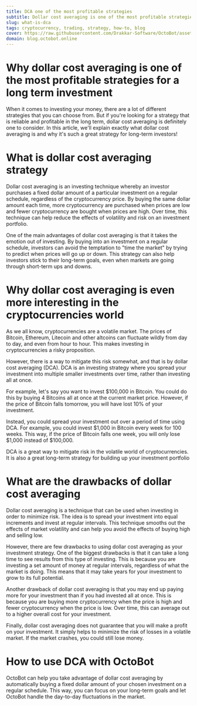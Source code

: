 ```yaml
---
title: DCA one of the most profitable strategies
subtitle: Dollar cost averaging is one of the most profitable strategies for a long term investment
slug: what-is-dca
tags: cryptocurrency, trading, strategy, how-to, blog
cover: https://raw.githubusercontent.com/Drakkar-Software/OctoBot/assets/OctoBot-icon-only.png
domain: blog.octobot.online
--- 
```


# Why dollar cost averaging is one of the most profitable strategies for a long term investment

When it comes to investing your money, there are a lot of different strategies that you can choose from. But if you're looking for a strategy that is reliable and profitable in the long term, dollar cost averaging is definitely one to consider. In this article, we'll explain exactly what dollar cost averaging is and why it's such a great strategy for long-term investors!

# What is dollar cost averaging strategy

Dollar cost averaging is an investing technique whereby an investor purchases a fixed dollar amount of a particular investment on a regular schedule, regardless of the cryptocurrency price. By buying the same dollar amount each time, more cryptocurrency are purchased when prices are low and fewer cryptocurrency are bought when prices are high. Over time, this technique can help reduce the effects of volatility and risk on an investment portfolio.

One of the main advantages of dollar cost averaging is that it takes the emotion out of investing. By buying into an investment on a regular schedule, investors can avoid the temptation to "time the market" by trying to predict when prices will go up or down. This strategy can also help investors stick to their long-term goals, even when markets are going through short-term ups and downs.

# Why dollar cost averaging is even more interesting in the cryptocurrencies world

As we all know, cryptocurrencies are a volatile market. The prices of Bitcoin, Ethereum, Litecoin and other altcoins can fluctuate wildly from day to day, and even from hour to hour. This makes investing in cryptocurrencies a risky proposition.

However, there is a way to mitigate this risk somewhat, and that is by dollar cost averaging (DCA). DCA is an investing strategy where you spread your investment into multiple smaller investments over time, rather than investing all at once.

For example, let's say you want to invest $100,000 in Bitcoin. You could do this by buying 4 Bitcoins all at once at the current market price. However, if the price of Bitcoin falls tomorrow, you will have lost 10% of your investment.

Instead, you could spread your investment out over a period of time using DCA. For example, you could invest $1,000 in Bitcoin every week for 100 weeks. This way, if the price of Bitcoin falls one week, you will only lose $1,000 instead of $100,000.

DCA is a great way to mitigate risk in the volatile world of cryptocurrencies. It is also a great long-term strategy for building up your investment portfolio

# What are the drawbacks of dollar cost averaging

Dollar cost averaging is a technique that can be used when investing in order to minimize risk. The idea is to spread your investment into equal increments and invest at regular intervals. This technique smooths out the effects of market volatility and can help you avoid the effects of buying high and selling low.

However, there are few drawbacks to using dollar cost averaging as your investment strategy. One of the biggest drawbacks is that it can take a long time to see results from this type of investing. This is because you are investing a set amount of money at regular intervals, regardless of what the market is doing. This means that it may take years for your investment to grow to its full potential.

Another drawback of dollar cost averaging is that you may end up paying more for your investment than if you had invested all at once. This is because you are buying more cryptocurrency when the price is high and fewer cryptocurrency when the price is low. Over time, this can average out to a higher overall cost for your investment.

Finally, dollar cost averaging does not guarantee that you will make a profit on your investment. It simply helps to minimize the risk of losses in a volatile market. If the market crashes, you could still lose money.

# How to use DCA with OctoBot

OctoBot can help you take advantage of dollar cost averaging by automatically buying a fixed dollar amount of your chosen investment on a regular schedule. This way, you can focus on your long-term goals and let OctoBot handle the day-to-day fluctuations in the market.
